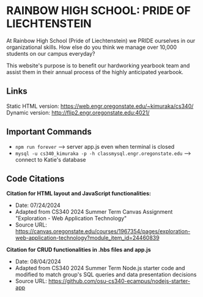 # RAINBOW HIGH SCHOOL: PRIDE OF LIECHTENSTEIN 

At Rainbow High School (Pride of Liechtenstein) we PRIDE ourselves in our organizational skills.
How else do you think we manage over 10,000 students on our campus everyday?

This website's purpose is to benefit our hardworking yearbook team and assist them in their annual process of the highly anticipated yearbook.

## Links
Static HTML version: https://web.engr.oregonstate.edu/~kimuraka/cs340/ 
Dynamic version: http://flip2.engr.oregonstate.edu:4021/

## Important Commands
- ```npm run forever``` --> server app.js even when terminal is closed
- ```mysql -u cs340_kimuraka -p -h classmysql.engr.oregonstate.edu``` --> connect to Katie's database

## Code Citations
**Citation for HTML layout and JavaScript functionalities:**
- Date: 07/24/2024
- Adapted from CS340 2024 Summer Term Canvas Assignment "Exploration - Web Application Technology"
- Source URL: https://canvas.oregonstate.edu/courses/1967354/pages/exploration-web-application-technology?module_item_id=24460839

**Citation for CRUD functionalities in .hbs files and app.js**
- Date: 08/04/2024
- Adapted from CS340 2024 Summer Term Node.js starter code and modified to match group's SQL queries and data presentation decisions 
- Source URL: https://github.com/osu-cs340-ecampus/nodejs-starter-app

